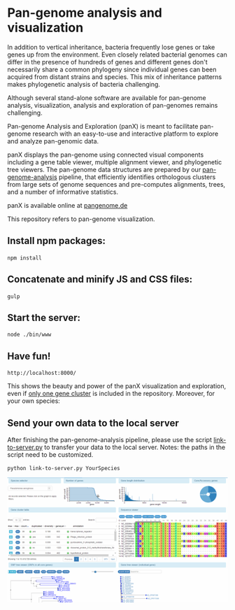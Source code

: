 # Pan-genome analysis and visualization

In addition to vertical inheritance, bacteria frequently lose genes or take genes up from the environment. Even closely related bacterial genomes can differ in the presence of hundreds of genes and different genes don't necessarily share a common phylogeny since individual genes can been acquired from distant strains and species.
This mix of inheritance patterns makes phylogenetic analysis of bacteria challenging.

Although several stand-alone software are available for pan-genome analysis, visualization, analysis and exploration of pan-genomes remains challenging.

Pan-genome Analysis and Exploration (panX) is meant to facilitate pan-genome research with an easy-to-use and interactive platform to explore and analyze pan-genomic data.

panX displays the pan-genome using connected visual components including a gene table viewer, multiple alignment viewer, and phylogenetic tree viewers. The pan-genome data structures are prepared by our [pan-genome-analysis](https://github.com/neherlab/pan-genome-analysis) pipeline, that efficiently identifies orthologous clusters from large sets of genome sequences and pre-computes alignments, trees, and a number of informative statistics.

panX is available online at [pangenome.de](http://pangenome.de)

This repository refers to pan-genome visualization.

## Install npm packages:
```
npm install
```
## Concatenate and minify JS and CSS files:
```
gulp
```
## Start the server:
```
node ./bin/www
```
## Have fun!
```
http://localhost:8000/
```
This shows the beauty and power of the panX visualization and exploration, even if  [only one gene cluster](https://github.com/neherlab/pan-genome-visualization/tree/master/public/dataset/Sa/geneCluster) is included in the repository.
Moreover, for your own species:
## Send your own data to the local server
After finishing the pan-genome-analysis pipeline, please use the script [link-to-server.py](https://github.com/neherlab/pan-genome-analysis/blob/master/link-to-server.py)  to transfer your data to the local server. 
Notes: the paths in the script need to be customized.
```
python link-to-server.py YourSpecies
```
![panX](/web-demo.gif)

